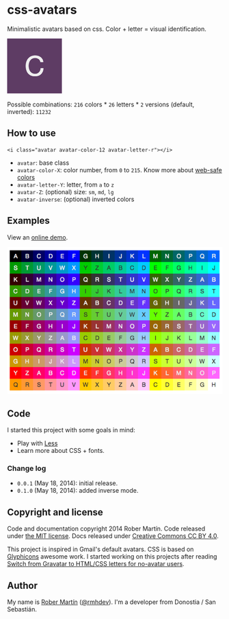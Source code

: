# css-avatars

Minimalistic avatars based on css. Color + letter = visual identification.

![Avatar letter C](docs/avatar-letter-c.png)

Possible combinations: `216` colors * `26` letters * `2` versions (default, inverted): `11232`

## How to use

```
<i class="avatar avatar-color-12 avatar-letter-r"></i>
```

- `avatar`: base class
- `avatar-color-X`: color number, from `0` to `215`. Know more about [web-safe colors][]
- `avatar-letter-Y`: letter, from `a` to `z`
- `avatar-Z`: (optional) size: `sm`, `md`, `lg`
- `avatar-inverse`: (optional) inverted colors

## Examples

View an [online demo][].

![Avatar examples](docs/avatars-example.png)

## Code

I started this project with some goals in mind:

- Play with [Less][]
- Learn more about CSS + fonts.

### Change log

* `0.0.1` (May 18, 2014): initial release.
* `0.1.0` (May 18, 2014): added inverse mode.

## Copyright and license

Code and documentation copyright 2014 Rober Martín.
Code released under [the MIT license](LICENSE).
Docs released under [Creative Commons CC BY 4.0][].

This project is inspired in Gmail's default avatars. CSS is based on [Glyphicons] awesome work.
I started working on this projects after reading [Switch from Gravatar to HTML/CSS letters for no-avatar users][].

## Author

My name is [Rober Martín][] ([@rmhdev][]). I'm a developer from Donostia / San Sebastián.

[Less]: http://lesscss.org/
[web-safe colors]: http://en.wikipedia.org/wiki/Web_colors#Web-safe_colors
[online demo]: http://css-avatars.rmhdev.net/
[Creative Commons CC BY 4.0]: http://creativecommons.org/licenses/by/4.0/
[Glyphicons]: http://glyphicons.com/
[Switch from Gravatar to HTML/CSS letters for no-avatar users]: https://meta.discourse.org/t/switch-from-gravatar-to-html-css-letters-for-no-avatar-users/15336
[Rober Martín]: http://rmhdev.net/
[@rmhdev]: http://twitter.com/rmhdev
